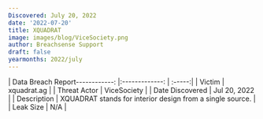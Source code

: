 ```yaml
---
Discovered: July 20, 2022
date: '2022-07-20'
title: XQUADRAT
image: images/blog/ViceSociety.png
author: Breachsense Support
draft: false
yearmonths: 2022/july
---
```


| Data Breach Report------------:     |:-------------:    | :-----:|
| Victim      | xquadrat.ag      | 
| Threat Actor      | ViceSociety      | 
| Date Discovered      | Jul 20, 2022      | 
| Description      | XQUADRAT stands for interior design from a single source.       | 
| Leak Size      | N/A      | 

